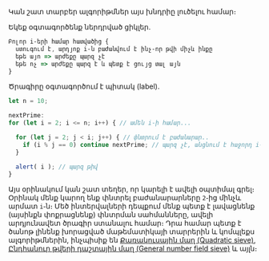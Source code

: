 Կան շատ տարբեր ալգորիթմներ այս խնդրիը լուծելու համար։

Եկեք օգտագործենք ներդրված ցիկլեր․

```js
Բոլոր i֊երի համար հատվածից {
  ստուգում է, արդյոք i֊ն բաժանվում է ինչ֊որ թվի միչև ինքը
  եթե այո => արժեքը պարզ չէ
  եթե ոչ => արժեքը պարզ է և պետք է ցույց տալ այն
}
```

Ծրագիրը օգտագործում է պիտակ (label)․

```js run
let n = 10;

nextPrime:
for (let i = 2; i <= n; i++) { // ամեն i֊ի համար...

  for (let j = 2; j < i; j++) { // փնտրում է բաժանարար..
    if (i % j == 0) continue nextPrime; // պարզ չէ, անցնում է հաջորդ i֊ին
  }

  alert( i ); // պարզ թիվ
}
```

Այս օրինակում կան շատ տեղեր, որ կարելի է ավելի օպտիմալ գրել։ Օրինակ մենք կարող ենք փնտրել բաժանարարները `2`֊ից մինչև արմատ `i`֊ն։ Մեծ ինտերվալների դեպքում մենք պետք է լավացնենք (այսինքն փոքրացնենք) փնտրման սահմանները, ավելի արդյունավետ ծրագիր ստանալու համար։ Դրա համար պետք է ծանոթ լինենք խորացված մաթեմատիկայի տարրերին և կոմպլեքս ալգորիթմներին, ինչպիսիք են [Քառակուսային մաղ (Quadratic sieve)](https://en.wikipedia.org/wiki/Quadratic_sieve), [Ընդհանուր թվերի դաշտային մաղ (General number field sieve)](https://en.wikipedia.org/wiki/General_number_field_sieve) և այլն։
